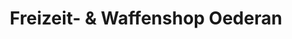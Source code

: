 ---
title: "Freizeit- & Waffenshop Oederan"
url: /oederan/freizeit-und-waffenshop-oederan/
shop: Waffen
---